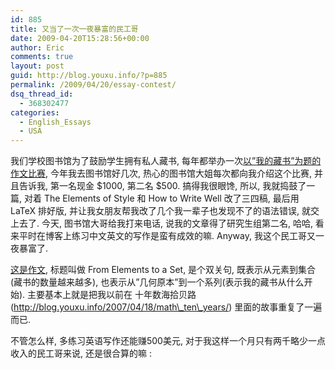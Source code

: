 ```yaml
---
id: 885
title: 又当了一次一夜暴富的民工哥
date: 2009-04-20T15:28:56+00:00
author: Eric
comments: true
layout: post
guid: http://blog.youxu.info/?p=885
permalink: /2009/04/20/essay-contest/
dsq_thread_id:
  - 368302477
categories:
  - English_Essays
  - USA
---
```

我们学校图书馆为了鼓励学生拥有私人藏书, 每年都举办一次[以&#8221;我的藏书&#8221;为题的作文比赛](http://library.wustl.edu/collections/neureuther.html), 今年我去图书馆好几次, 热心的图书馆大姐每次都向我介绍这个比赛, 并且告诉我, 第一名现金 $1000, 第二名 $500. 搞得我很眼馋, 所以, 我就捣鼓了一篇, 对着 The Elements of Style 和 How to Write Well 改了三四稿, 最后用 LaTeX 排好版, 并让我女朋友帮我改了几个我一辈子也发现不了的语法错误, 就交上去了. 今天, 图书馆大哥给我打来电话, 说我的文章得了研究生组第二名, 哈哈, 看来平时在博客上练习中文英文的写作是蛮有成效的嘛. Anyway, 我这个民工哥又一夜暴富了.

[这是作文](http://blog.youxu.info/essay.pdf), 标题叫做 From Elements to a Set, 是个双关句, 既表示从元素到集合(藏书的数量越来越多), 也表示从&#8221;几何原本&#8221;到一个系列(表示我的藏书从什么开始). 主要基本上就是把我以前在 十年数海拾贝路 (http://blog.youxu.info/2007/04/18/math\_ten\_years/) 里面的故事重复了一遍而已.

不管怎么样, 多练习英语写作还能赚500美元, 对于我这样一个月只有两千略少一点收入的民工哥来说, 还是很合算的嘛 :